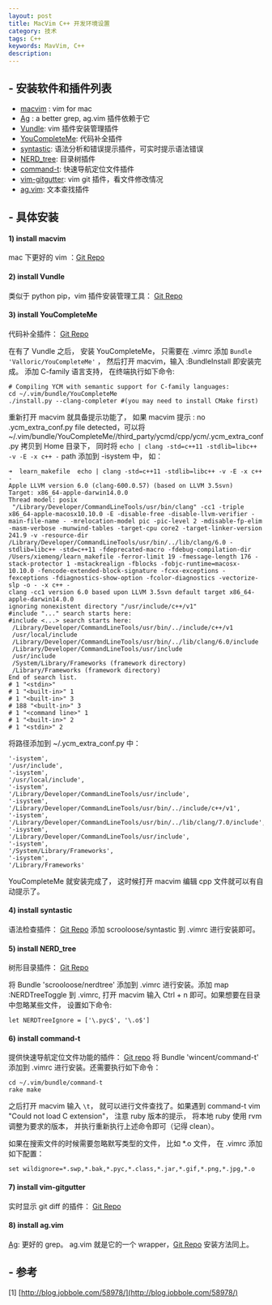 ```yaml
---
layout: post
title: MacVim C++ 开发环境设置
category: 技术
tags: C++
keywords: MavVim, C++
description: 
---  
```


## - 安装软件和插件列表


* [macvim](https://github.com/b4winckler/macvim) : vim for mac
* [Ag](https://github.com/ggreer/the_silver_searcher) : a better grep, ag.vim 插件依赖于它
* [Vundle](https://github.com/VundleVim/Vundle.vim): vim 插件安装管理插件
* [YouCompleteMe](https://github.com/Valloric/YouCompleteMe): 代码补全插件
* [syntastic](https://github.com/scrooloose/syntastic#introduction): 语法分析和错误提示插件，可实时提示语法错误
* [NERD_tree](https://github.com/scrooloose/nerdtree): 目录树插件
* [command-t](https://github.com/wincent/Command-T): 快速导航定位文件插件
* [vim-gitgutter](https://github.com/airblade/vim-gitgutter): vim git 插件，看文件修改情况
* [ag.vim](https://github.com/rking/ag.vim): 文本查找插件


## - 具体安装
#### 1) install macvim

mac 下更好的 vim ：[Git Repo](https://github.com/b4winckler/macvim)

#### 2) install Vundle

类似于 python pip，vim 插件安装管理工具： [Git Repo](https://github.com/VundleVim/Vundle.vim)

#### 3) install YouCompleteMe

代码补全插件： [Git Repo](https://github.com/Valloric/YouCompleteMe)

在有了 Vundle 之后， 安装 YouCompleteMe， 只需要在 .vimrc 添加 ```Bundle 'Valloric/YouCompleteMe'``` ， 然后打开 macvim，输入 :BundleInstall 即安装完成。 添加 C-family 语言支持， 在终端执行如下命令:

	# Compiling YCM with semantic support for C-family languages:
	cd ~/.vim/bundle/YouCompleteMe
	./install.py --clang-completer #(you may need to install CMake first)

重新打开 macvim 就具备提示功能了， 如果 macvim 提示 : no .ycm_extra_conf.py file detected，可以将 ~/.vim/bundle/YouCompleteMe//third_party/ycmd/cpp/ycm/.ycm_extra_conf.py 拷贝到 Home 目录下， 同时将 ```echo | clang -std=c++11 -stdlib=libc++ -v -E -x c++ -``` path 添加到 -isystem 中， 如：


		
    ➜  learn_makefile  echo | clang -std=c++11 -stdlib=libc++ -v -E -x c++ -
    Apple LLVM version 6.0 (clang-600.0.57) (based on LLVM 3.5svn)
    Target: x86_64-apple-darwin14.0.0
    Thread model: posix
     "/Library/Developer/CommandLineTools/usr/bin/clang" -cc1 -triple x86_64-apple-macosx10.10.0 -E -disable-free -disable-llvm-verifier -main-file-name - -mrelocation-model pic -pic-level 2 -mdisable-fp-elim -masm-verbose -munwind-tables -target-cpu core2 -target-linker-version 241.9 -v -resource-dir /Library/Developer/CommandLineTools/usr/bin/../lib/clang/6.0 -stdlib=libc++ -std=c++11 -fdeprecated-macro -fdebug-compilation-dir /Users/xiemeng/learn_makefile -ferror-limit 19 -fmessage-length 176 -stack-protector 1 -mstackrealign -fblocks -fobjc-runtime=macosx-10.10.0 -fencode-extended-block-signature -fcxx-exceptions -fexceptions -fdiagnostics-show-option -fcolor-diagnostics -vectorize-slp -o - -x c++ -
    clang -cc1 version 6.0 based upon LLVM 3.5svn default target x86_64-apple-darwin14.0.0
    ignoring nonexistent directory "/usr/include/c++/v1"
    #include "..." search starts here:
    #include <...> search starts here:
     /Library/Developer/CommandLineTools/usr/bin/../include/c++/v1
     /usr/local/include
     /Library/Developer/CommandLineTools/usr/bin/../lib/clang/6.0/include
     /Library/Developer/CommandLineTools/usr/include
     /usr/include
     /System/Library/Frameworks (framework directory)
     /Library/Frameworks (framework directory)
    End of search list.
    # 1 "<stdin>"
    # 1 "<built-in>" 1
    # 1 "<built-in>" 3
    # 188 "<built-in>" 3
    # 1 "<command line>" 1
    # 1 "<built-in>" 2
    # 1 "<stdin>" 2

将路径添加到  ~/.ycm_extra_conf.py 中：  

	'-isystem',
    '/usr/include',
    '-isystem',
    '/usr/local/include',
    '-isystem',
    '/Library/Developer/CommandLineTools/usr/include',
    '-isystem',
    '/Library/Developer/CommandLineTools/usr/bin/../include/c++/v1',
    '-isystem',
    '/Library/Developer/CommandLineTools/usr/bin/../lib/clang/7.0/include',
    '-isystem',
    '/Library/Developer/CommandLineTools/usr/include',
    '-isystem',
    '/System/Library/Frameworks',
    '-isystem',
    '/Library/Frameworks'


YouCompleteMe 就安装完成了， 这时候打开 macvim 编辑 cpp 文件就可以有自动提示了。 


#### 4) install syntastic
语法检查插件： [Git Repo](https://github.com/scrooloose/syntastic#introduction)
添加  scrooloose/syntastic 到 .vimrc 进行安装即可。


#### 5) install NERD_tree

树形目录插件： [Git Repo](https://github.com/scrooloose/nerdtree)

将 Bundle 'scrooloose/nerdtree' 添加到 .vimrc 进行安装。添加 map <C-n> :NERDTreeToggle<CR> 到 .vimrc, 打开 macvim 输入 Ctrl + n 即可。如果想要在目录中忽略某些文件， 设置如下命令:
	
	let NERDTreeIgnore = ['\.pyc$', '\.o$']


#### 6) install command-t

提供快速导航定位文件功能的插件： [Git repo](https://github.com/wincent/Command-T)
将 Bundle 'wincent/command-t' 添加到 .vimrc 进行安装。还需要执行如下命令：

	cd ~/.vim/bundle/command-t
	rake make

之后打开 macvim 输入 ```\t```， 就可以进行文件查找了。如果遇到 command-t vim "Could not load C extension"， 注意 ruby 版本的提示， 将本地 ruby 使用 rvm 调整为要求的版本， 并执行重新执行上述命令即可（记得 clean）。

如果在搜索文件的时候需要忽略默写类型的文件， 比如 *.o 文件， 在 .vimrc 添加如下配置：

	set wildignore=*.swp,*.bak,*.pyc,*.class,*.jar,*.gif,*.png,*.jpg,*.o


#### 7) install vim-gitgutter

实时显示 git diff 的插件： [Git Repo](https://github.com/airblade/vim-gitgutter)


#### 8) install ag.vim

[Ag](https://github.com/ggreer/the_silver_searcher): 更好的 grep。
ag.vim 就是它的一个 wrapper，[Git Repo](https://github.com/rking/ag.vim) 安装方法同上。


## - 参考

[1] [http://blog.jobbole.com/58978/](http://blog.jobbole.com/58978/)